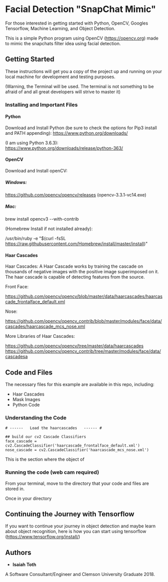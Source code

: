 # Facial Detection "SnapChat Mimic"

For those interested in getting started with Python, OpenCV, Googles Tensorflow, Machine Learning, and Object Detection.

This is a simple Python program using OpenCV (https://opencv.org) made to mimic the snapchats
filter idea using facial detection. 

## Getting Started

These instructions will get you a copy of the project up and running on your local machine for development and testing purposes.

(Warning, the Terminal will be used. The terminal is not something to be afraid of and all great developers will strive to master it)

### Installing and Important Files

#### Python

Download and Install Python (be sure to check the options for Pip3 install and PATH appending):
https://www.python.org/downloads/

(I am using Python 3.6.3):
https://www.python.org/downloads/release/python-363/

#### OpenCV

Download and Install openCV:

##### Windows:

https://github.com/opencv/opencv/releases
(opencv-3.3.1-vc14.exe)

##### Mac:

brew install opencv3 --with-contrib

(Homebrew Install if not installed already):

/usr/bin/ruby -e "$(curl -fsSL https://raw.githubusercontent.com/Homebrew/install/master/install)"

#### Haar Cascades

Haar Cascades:
A Haar Cascade works by training the cascade on thousands of negative images with the positive image superimposed on it. The haar cascade is capable of detecting features from the source.


Front Face:

https://github.com/opencv/opencv/blob/master/data/haarcascades/haarcascade_frontalface_default.xml

Nose:

https://github.com/opencv/opencv_contrib/blob/master/modules/face/data/cascades/haarcascade_mcs_nose.xml

More Libraries of Haar Cascades:

https://github.com/opencv/opencv/tree/master/data/haarcascades
https://github.com/opencv/opencv_contrib/tree/master/modules/face/data/cascadesa

## Code and Files

The necessary files for this example are available in this repo, including:

- Haar Cascades
- Mask Images
- Python Code

### Understanding the Code

```
# ------   Load the haarcascades   ------ #

## build our cv2 Cascade Classifiers
face_cascade = cv2.CascadeClassifier('haarcascade_frontalface_default.xml')
nose_cascade = cv2.CascadeClassifier('haarcascade_mcs_nose.xml')
```

This is the section where the object of 

### Running the code (web cam required)

From your terminal, move to the directory that your code and files are stored in. 


Once in your directory

## Continuing the Journey with Tensorflow

If you want to continue your journey in object detection and maybe learn about object recognition, here is how you can start using tensorflow (https://www.tensorflow.org/install/) 

## Authors

* **Isaiah Toth**

A Software Consultant/Engineer and Clemson University Graduate 2018.

